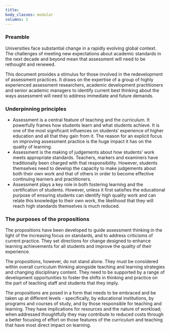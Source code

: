 ```yaml
---
title:
body_classes: modular
columns: 2
---
```


### Preamble
Universities face substantial change in a rapidly evolving global context. The challenges of meeting new expectations about academic standards in the next decade and beyond mean that assessment will need to be rethought and renewed.

This document provides a stimulus for those involved in the redevelopment of assessment practices. It draws on the expertise of a group of highly experienced assessment researchers, academic development practitioners and senior academic managers to identify current best thinking about the ways assessment will need to address immediate and future demands.

### Underpinning principles
- Assessment is a central feature of teaching and the curriculum. It powerfully frames how students learn and what students achieve. It is one of the most significant influences on students’ experience of higher education and all that they gain from it. The reason for an explicit focus on improving assessment practice is the huge impact it has on the quality of learning.   
- Assessment is the making of judgements about how students’ work meets appropriate standards. Teachers, markers and examiners have traditionally been charged with that responsibility. However, students themselves need to develop the capacity to make judgements about both their own work and that of others in order to become effective continuing learners and practitioners.  
- Assessment plays a key role in both fostering learning and the certification of students. However, unless it first satisfies the educational purpose of ensuring students can identify high quality work and can relate this knowledge to their own work, the likelihood that they will reach high standards themselves is much reduced.  


### The purposes of the propositions
The propositions have been developed to guide assessment thinking in
the light of the increasing focus on standards, and to address criticisms of current practice. They set directions for change designed to enhance learning achievements for all students and improve the quality of their experience.

The propositions, however, do not stand alone. They must be considered within overall curriculum thinking alongside teaching and learning strategies and changing disciplinary content. They need to be supported by a range of development opportunities to foster the shifts in thinking and practice on the part of teaching staff and students that they imply.

The propositions are posed in a form that needs to be embraced and be taken up at different levels - specifically, by educational institutions, by programs and courses of study, and by those responsible for teaching and learning. They have implications for resources and the nature of workload; when addressed thoughtfully they may contribute to reduced costs through a better focusing of effort on those features of the curriculum and teaching that have most direct impact on learning.
